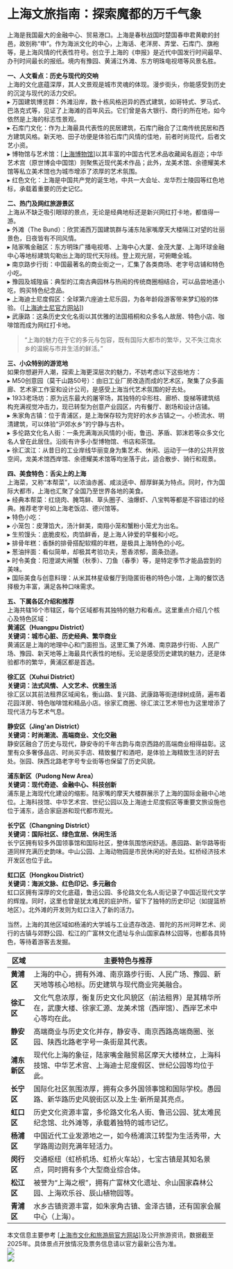 # 上海文旅指南：探索魔都的万千气象  

上海是我国最大的金融中心、贸易港口。上海是春秋战国时楚国春申君黄歇的封邑，故别称“申”。作为海派文化的中心，上海话、老洋房、弄堂、石库门、旗袍等，是上海风情的代表性符号。创立于上海的《申报》是近代中国发行时间最早、办刊时间最长的报纸。境内有豫园、黄浦江外滩、东方明珠电视塔等风景名胜。  

**一、人文看点：历史与现代的交响**  
上海的文化底蕴深厚，其人文景观是城市灵魂的体现。漫步街头，你能感受到历史的沉淀与现代的活力交织。  
▸ 万国建筑博览群：外滩沿岸，数十栋风格迥异的西式建筑，如哥特式、罗马式、巴洛克式等，见证了上海滩的百年风云。它们曾是各大银行、商行的所在地，如今依然是上海的标志性景观。  
▸ 石库门文化：作为上海最具代表性的民居建筑，石库门融合了江南传统民居和西方建筑风格。新天地、田子坊便是体验石库门风情的佳地，前者时尚现代，后者文艺小资。  
▸ 博物馆与艺术馆：<a href="http://www.shanghaimuseum.net" target="_blank">[上海博物馆]</a>以其丰富的中国古代艺术品收藏闻名遐迩；中华艺术宫（原世博会中国馆）则聚焦近现代美术作品；此外，龙美术馆、余德耀美术馆等私立美术馆也为城市增添了浓厚的艺术氛围。  
▸ 红色文化：上海是中国共产党的诞生地，中共一大会址、龙华烈士陵园等红色地标，承载着重要的历史记忆。  

**二、热门及网红旅游景区**  
上海从不缺乏吸引眼球的景点，无论是经典地标还是新兴网红打卡地，都值得一游。  
▸ 外滩（The Bund）：欣赏浦西万国建筑群与浦东陆家嘴摩天大楼隔江对望的壮丽景色，日夜皆有不同风情。  
▸ 陆家嘴金融区：东方明珠广播电视塔、上海中心大厦、金茂大厦、上海环球金融中心等地标建筑勾勒出上海的现代天际线。登上观光层，可俯瞰全城。  
▸ 南京路步行街：中国最著名的商业街之一，汇集了各类商场、老字号店铺和特色小吃。  
▸ 豫园及城隍庙：典型的江南古典园林与热闹的传统商圈相结合，可以品尝地道小吃，购买特色纪念品。  
▸ 上海迪士尼度假区：全球第六座迪士尼乐园，为各年龄段游客带来梦幻般的体验。（<a href="http://www.shanghaidisneyresort.com" target="_blank">[上海迪士尼官方网站]</a>)  
▸ 武康路：这条历史文化名街以其优雅的法国梧桐和众多名人故居、特色小店、咖啡馆而成为网红打卡地。  
>“上海的魅力在于它的多元与包容，既有国际大都市的繁华，又不失江南水乡的温婉与市井生活的鲜活。”  

**三、小众特别的游览地**  
如果你想避开人潮，探索上海更深层次的魅力，不妨考虑以下这些地方：  
▸ M50创意园（莫干山路50号）：由旧工业厂房改造而成的艺术区，聚集了众多画廊、艺术家工作室和设计公司，是感受上海当代艺术氛围的好去处。  
▸ 1933老场坊：原为远东最大的屠宰场，其独特的伞形柱、廊桥、旋梯等建筑结构充满视觉冲击力，现已转型为创意产业园区，内有餐厅、剧场和设计店铺。  
▸ 朱家角古镇：位于青浦区，是上海保存较为完好的水乡古镇之一。小桥流水、明清建筑，可以体验“沪郊水乡”的宁静与古朴。  
▸ 多伦路文化名人街：一条充满海派风情的小街，鲁迅、茅盾、郭沫若等众多文化名人曾在此居住。沿街有许多小型博物馆、书店和茶馆。  
▸ 徐汇滨江：从昔日的工业岸线华丽变身为集艺术、休闲、运动于一体的公共开放空间，龙美术馆西岸馆、余德耀美术馆等均坐落于此，适合散步、骑行和观景。  

**四、美食特色：舌尖上的上海**  
上海菜，又称“本帮菜”，以浓油赤酱、咸淡适中、醇厚鲜美为特点。同时，作为国际大都市，上海也汇聚了全国乃至世界各地的美食。  
▸ 经典本帮菜：红烧肉、腌笃鲜、草头圈子、油爆虾、八宝鸭等都是不容错过的经典。推荐老字号如上海老饭店、德兴馆等。  
▸ 特色小吃：  
▸ 小笼包：皮薄馅大，汤汁鲜美，南翔小笼和蟹粉小笼尤为出名。  
▸ 生煎馒头：底脆皮松，肉馅鲜香，是上海人钟爱的早餐和小吃。  
▸ 排骨年糕：香酥的排骨搭配软糯的年糕，是极具上海特色的小吃。  
▸ 葱油拌面：看似简单，却极其考验功夫，葱香浓郁，面条劲道。  
▸ 时令美食：阳澄湖大闸蟹（秋季）、刀鱼（春季）等，是特定季节才能品尝到的美味。  
▸ 国际美食与创意料理：从米其林星级餐厅到隐匿街巷的特色小馆，上海的餐饮选择极为丰富，满足各种口味需求。  

**五、下属各区介绍和推荐**  
上海共辖16个市辖区，每个区域都有其独特的魅力和看点。这里重点介绍几个核心及特色区域：  
**黄浦区（Huangpu District）**  
**关键词：城市心脏、历史经典、繁华商业**  
黄浦区是上海的地理中心和门面担当。这里汇集了外滩、南京路步行街、人民广场、豫园、新天地等上海最具代表性的地标。无论是感受历史建筑的魅力，还是体验都市的繁华，黄浦区都是首选。  

**徐汇区（Xuhui District）**  
**关键词：法式风情、人文艺术、优雅生活**  
徐汇区以其前法租界区域闻名，衡山路、复兴路、武康路等街道绿树成荫，遍布着花园洋房、特色咖啡馆和精品小店。徐家汇商圈、徐汇滨江艺术带也为这里增添了现代活力与艺术气息。  

**静安区（Jing'an District）**  
**关键词：时尚潮流、高端商业、文化交融**  
静安区融合了历史与现代，静安寺的千年古韵与南京西路的高端商业相得益彰。这里有众多奢侈品店、时尚买手店、精致餐厅和酒吧，是体验上海精致生活的好去处。张园、陕西北路老字号专业街等也保留了历史风貌。  

**浦东新区（Pudong New Area）**  
**关键词：现代奇迹、金融中心、科技创新**  
浦东是上海现代化建设的缩影。陆家嘴的摩天大楼群展示了上海的国际金融中心地位。上海科技馆、中华艺术宫、世纪公园以及上海迪士尼度假区等重要文旅设施也位于浦东，适合家庭游和现代都市观光。  

**长宁区（Changning District）**  
**关键词：国际社区、绿色宜居、休闲生活**  
长宁区拥有较多外国领事馆和国际社区，整体氛围悠闲舒适。愚园路、新华路等街道同样充满历史韵味。中山公园、上海动物园是市民休闲的好去处。虹桥经济技术开发区也位于此。  

**虹口区（Hongkou District）**  
**关键词：海派文脉、红色印记、多元融合**  
虹口区拥有深厚的文化底蕴，鲁迅公园、多伦路文化名人街记录了中国近现代文学的辉煌。同时，这里也曾是犹太难民的庇护所，留下了独特的历史印记（如提篮桥地区）。北外滩的开发则为虹口注入了新的活力。  

当然，上海的其他区域如杨浦的大学城与工业遗存改造、普陀的苏州河畔艺术、闵行的古镇与郊野公园、松江的广富林文化遗址与佘山国家森林公园等，也都各具特色，等待着游客去发掘。  

|     区域     |                                                主要特色与推荐                                                 |  
| ------------ | ----------------------------------------------------------------------------------------------------------- |  
| **黄浦区**   | 上海的中心，拥有外滩、南京路步行街、人民广场、豫园、新天地等核心地标。历史建筑与现代商业完美融合。                     |  
| **徐汇区**   | 文化气息浓厚，衡复历史文化风貌区（前法租界）是其精华所在，武康大楼、徐家汇源、龙美术馆（西岸馆）、西岸艺术中心等均在此。 |  
| **静安区**   | 高端商业与历史文化并存，静安寺、南京西路高端商圈、张园、陕西北路老字号一条街是其代表。                                |  
| **浦东新区** | 现代化上海的象征，陆家嘴金融贸易区摩天大楼林立，上海科技馆、中华艺术宫、上海迪士尼度假区、世纪公园等均位于此。          |  
| **长宁区**   | 国际化社区氛围浓厚，拥有众多外国领事馆和国际学校。愚园路、新华路历史风貌街区以及上生·新所是其亮点。                    |  
| **虹口区**   | 历史文化资源丰富，多伦路文化名人街、鲁迅公园、犹太难民纪念馆、北外滩等，承载着独特的城市记忆。                         |  
| **杨浦区**   | 中国近代工业发源地之一，如今杨浦滨江转型为生活秀带，大学路周边则充满年轻活力。                                       |  
| **闵行区**   | 交通枢纽（虹桥机场、虹桥火车站），七宝古镇是其知名景点，同时拥有多个大型商业综合体。                                 |  
| **松江区**   | 被誉为“上海之根”，拥有广富林文化遗址、佘山国家森林公园、上海欢乐谷、辰山植物园等。                                   |  
| **青浦区**   | 水乡古镇资源丰富，如朱家角古镇、金泽古镇，还有国家会展中心（上海）。                                                |  

本文信息主要参考 <a href="http://whlyj.sh.gov.cn" target="_blank">[上海市文化和旅游局官方网站]</a>及公开旅游资讯，数据截至2025年。具体景点开放情况及票务信息请以官方最新公告为准。  
![](https://boot-img.xuexi.cn/image/1005/process/8eba323b925f44a6b06f06948c83ca8a.jpg)  
![](https://s1.imagehub.cc/images/2025/06/25/305d4f1faa48d9398ecf42c524f8db2f.jpg)  
<!-- Last processed: 2025-07-22 03:44:22 -->
